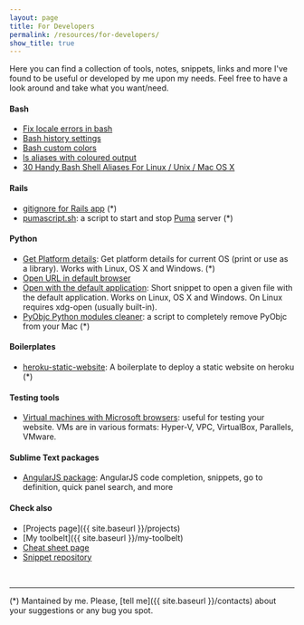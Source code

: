 ```yaml
---
layout: page
title: For Developers
permalink: /resources/for-developers/
show_title: true
---
```


Here you can find a collection of tools, notes, snippets, links and more I've found to be useful or developed by me upon my needs. Feel free to have a look around and take what you want/need.

#### Bash

- [Fix locale errors in bash](https://gist.github.com/pirafrank/d792768becac1406dd57)
- [Bash history settings](https://gist.github.com/pirafrank/e2535d3891a79b7ad6e6)
- [Bash custom colors](https://gist.github.com/pirafrank/363fd25544fcc135057d)
- [ls aliases with coloured output](https://gist.github.com/pirafrank/53b7037513626f92577c)
- [30 Handy Bash Shell Aliases For Linux / Unix / Mac OS X](http://www.cyberciti.biz/tips/bash-aliases-mac-centos-linux-unix.html)

#### Rails

- [gitignore for Rails app](https://gist.github.com/pirafrank/7c7303c039e2fa8df529) (*)
- [pumascript.sh](https://gist.github.com/pirafrank/ea64dfbaceca755c3891): a script to start and stop [Puma](http://puma.io) server (*)

#### Python

- [Get Platform details](https://gist.github.com/pirafrank/a6421e09c2b8b17426da): Get platform details for current OS (print or use as a library). Works with Linux, OS X and Windows. (*)
- [Open URL in default browser](https://gist.github.com/pirafrank/cd62f7def8f56ff986af)
- [Open with the default application](https://gist.github.com/pirafrank/159aa709cc86799b66f2): Short snippet to open a given file with the default application. Works on Linux, OS X and Windows. On Linux requires xdg-open (usually built-in).
- [PyObjc Python modules cleaner](https://gist.github.com/pirafrank/ffa76def386a989ad2b8): a script to completely remove PyObjc from your Mac (*)

#### Boilerplates

- [heroku-static-website](https://github.com/pirafrank/heroku-static-website): A boilerplate to deploy a static website on heroku (*)

#### Testing tools

- [Virtual machines with Microsoft browsers](http://dev.modern.ie/tools/vms/windows/): useful for testing your website. VMs are in various formats: Hyper-V, VPC, VirtualBox, Parallels, VMware.

#### Sublime Text packages

- [AngularJS package](https://github.com/angular-ui/AngularJS-sublime-package): AngularJS code completion, snippets, go to definition, quick panel search, and more

#### Check also

- [Projects page]({{ site.baseurl }}/projects)
- [My toolbelt]({{ site.baseurl }}/my-toolbelt)
- [Cheat sheet page]({{site.baseurl}}/cheat-sheets)
- [Snippet repository](http://github.com/pirafrank/snippets)

<br>

---

(*) Mantained by me. Please, [tell me]({{ site.baseurl }}/contacts) about your suggestions or any bug you spot.

